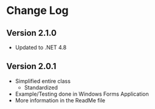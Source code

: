 # Change Log

## Version 2.1.0
- Updated to .NET 4.8

## Version 2.0.1
- Simplified entire class
  - Standardized 
- Example/Testing done in Windows Forms Application
- More information in the ReadMe file
